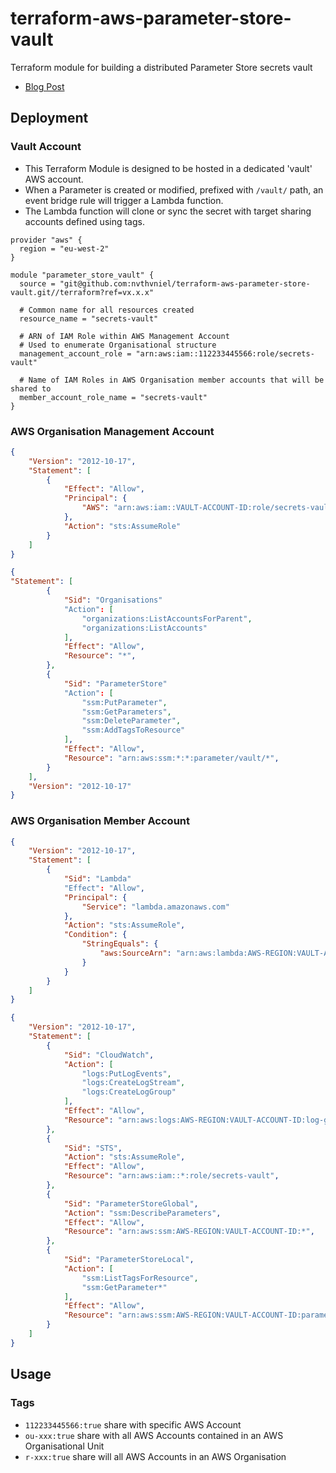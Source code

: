 # terraform-aws-parameter-store-vault
Terraform module for building a distributed Parameter Store secrets vault

- [Blog Post](https://hello.nathanielstevens.app/posts/parameter_store_vault)

## Deployment

### Vault Account

- This Terraform Module is designed to be hosted in a dedicated 'vault' AWS account.
- When a Parameter is created or modified, prefixed with `/vault/` path, an event bridge rule will trigger a Lambda function.
- The Lambda function will clone or sync the secret with target sharing accounts defined using tags.

```
provider "aws" {
  region = "eu-west-2"
}

module "parameter_store_vault" {
  source = "git@github.com:nvthvniel/terraform-aws-parameter-store-vault.git//terraform?ref=vx.x.x"

  # Common name for all resources created
  resource_name = "secrets-vault"

  # ARN of IAM Role within AWS Management Account
  # Used to enumerate Organisational structure
  management_account_role = "arn:aws:iam::112233445566:role/secrets-vault"

  # Name of IAM Roles in AWS Organisation member accounts that will be shared to
  member_account_role_name = "secrets-vault"
}
```

### AWS Organisation Management Account

```json
{
    "Version": "2012-10-17",
    "Statement": [
        {
            "Effect": "Allow",
            "Principal": {
                "AWS": "arn:aws:iam::VAULT-ACCOUNT-ID:role/secrets-vault-lambda"
            },
            "Action": "sts:AssumeRole"
        }
    ]
}
```

```json
{
"Statement": [
        {
            "Sid": "Organisations"
            "Action": [
                "organizations:ListAccountsForParent",
                "organizations:ListAccounts"
            ],
            "Effect": "Allow",
            "Resource": "*",
        },
        {
            "Sid": "ParameterStore"
            "Action": [
                "ssm:PutParameter",
                "ssm:GetParameters",
                "ssm:DeleteParameter",
                "ssm:AddTagsToResource"
            ],
            "Effect": "Allow",
            "Resource": "arn:aws:ssm:*:*:parameter/vault/*",
        }
    ],
    "Version": "2012-10-17"
}
```

### AWS Organisation Member Account

```json
{
    "Version": "2012-10-17",
    "Statement": [
        {
            "Sid": "Lambda"
            "Effect": "Allow",
            "Principal": {
                "Service": "lambda.amazonaws.com"
            },
            "Action": "sts:AssumeRole",
            "Condition": {
                "StringEquals": {
                    "aws:SourceArn": "arn:aws:lambda:AWS-REGION:VAULT-ACCOUNT-ID:function:secrets-vault"
                }
            }
        }
    ]
}
```

```json
{
    "Version": "2012-10-17",
    "Statement": [
        {
            "Sid": "CloudWatch",
            "Action": [
                "logs:PutLogEvents",
                "logs:CreateLogStream",
                "logs:CreateLogGroup"
            ],
            "Effect": "Allow",
            "Resource": "arn:aws:logs:AWS-REGION:VAULT-ACCOUNT-ID:log-group:/aws/lambda/secrets-vault:*",
        },
        {
            "Sid": "STS",
            "Action": "sts:AssumeRole",
            "Effect": "Allow",
            "Resource": "arn:aws:iam::*:role/secrets-vault",
        },
        {
            "Sid": "ParameterStoreGlobal",
            "Action": "ssm:DescribeParameters",
            "Effect": "Allow",
            "Resource": "arn:aws:ssm:AWS-REGION:VAULT-ACCOUNT-ID:*",
        },
        {
            "Sid": "ParameterStoreLocal",
            "Action": [
                "ssm:ListTagsForResource",
                "ssm:GetParameter*"
            ],
            "Effect": "Allow",
            "Resource": "arn:aws:ssm:AWS-REGION:VAULT-ACCOUNT-ID:parameter/vault/*",
        }
    ]
}
```

## Usage

### Tags
- `112233445566:true` share with specific AWS Account 
- `ou-xxx:true` share with all AWS Accounts contained in an AWS Organisational Unit
- `r-xxx:true` share will all AWS Accounts in an AWS Organisation